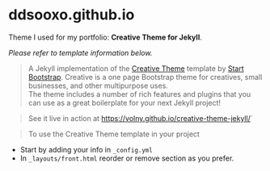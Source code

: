 # ddsooxo.github.io

Theme I used for my portfolio: **Creative Theme for Jekyll**.

_Please refer to template information below._

> A Jekyll implementation of the [Creative Theme](http://startbootstrap.com/template-overviews/creative/) template by [Start Bootstrap](http://startbootstrap.com).
> Creative is a one page Bootstrap theme for creatives, small businesses, and other multipurpose uses.\
> The theme includes a number of rich features and plugins that you can use as a great boilerplate for your next Jekyll project!

> See it live in action at <https://volny.github.io/creative-theme-jekyll/>`

> To use the Creative Theme template in your project

- Start by adding your info in `_config.yml`
- In `_layouts/front.html` reorder or remove section as you prefer.
